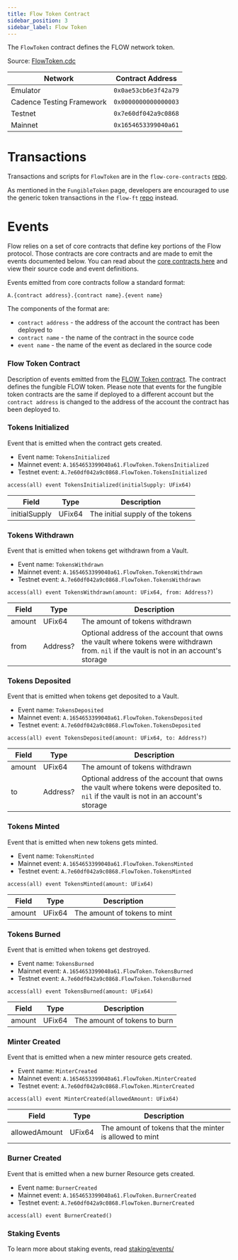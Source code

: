 ```yaml
---
title: Flow Token Contract
sidebar_position: 3
sidebar_label: Flow Token
---
```


The `FlowToken` contract defines the FLOW network token.

Source: [FlowToken.cdc](https://github.com/onflow/flow-core-contracts/blob/master/contracts/FlowToken.cdc)

| Network                   | Contract Address     |
| ------------------------- | -------------------- |
| Emulator                  | `0x0ae53cb6e3f42a79` |
| Cadence Testing Framework | `0x0000000000000003` |
| Testnet                   | `0x7e60df042a9c0868` |
| Mainnet                   | `0x1654653399040a61` |

# Transactions

Transactions and scripts for `FlowToken` are in the `flow-core-contracts` [repo](https://github.com/onflow/flow-core-contracts/tree/master/transactions/flowToken).

As mentioned in the `FungibleToken` page, developers are encouraged to use
the generic token transactions in the `flow-ft` [repo](https://github.com/onflow/flow-ft/tree/master/transactions) instead.

# Events

Flow relies on a set of core contracts that define key portions of the Flow protocol. Those contracts are core contracts
and are made to emit the events documented below. You can read about the [core contracts here](./index.md)
and view their source code and event definitions.

Events emitted from core contracts follow a standard format:

```
A.{contract address}.{contract name}.{event name}
```

The components of the format are:

- `contract address` - the address of the account the contract has been deployed to
- `contract name` - the name of the contract in the source code
- `event name` - the name of the event as declared in the source code

### Flow Token Contract

Description of events emitted from the [FLOW Token contract](./03-flow-token.md).
The contract defines the fungible FLOW token. Please note that events for the fungible token contracts are the same
if deployed to a different account but the `contract address` is
changed to the address of the account the contract has been deployed to.

### Tokens Initialized

Event that is emitted when the contract gets created.

- Event name: `TokensInitialized`
- Mainnet event: `A.1654653399040a61.FlowToken.TokensInitialized`
- Testnet event: `A.7e60df042a9c0868.FlowToken.TokensInitialized`

```cadence
access(all) event TokensInitialized(initialSupply: UFix64)
```

| Field         | Type   | Description                      |
| ------------- | ------ | -------------------------------- |
| initialSupply | UFix64 | The initial supply of the tokens |

### Tokens Withdrawn

Event that is emitted when tokens get withdrawn from a Vault.

- Event name: `TokensWithdrawn`
- Mainnet event: `A.1654653399040a61.FlowToken.TokensWithdrawn`
- Testnet event: `A.7e60df042a9c0868.FlowToken.TokensWithdrawn`

```cadence
access(all) event TokensWithdrawn(amount: UFix64, from: Address?)
```

| Field  | Type     | Description                                                                                                                             |
| ------ | -------- | --------------------------------------------------------------------------------------------------------------------------------------- |
| amount | UFix64   | The amount of tokens withdrawn                                                                                                          |
| from   | Address? | Optional address of the account that owns the vault where tokens were withdrawn from. `nil` if the vault is not in an account's storage |

### Tokens Deposited

Event that is emitted when tokens get deposited to a Vault.

- Event name: `TokensDeposited`
- Mainnet event: `A.1654653399040a61.FlowToken.TokensDeposited`
- Testnet event: `A.7e60df042a9c0868.FlowToken.TokensDeposited`

```cadence
access(all) event TokensDeposited(amount: UFix64, to: Address?)
```

| Field  | Type     | Description                                                                                                                           |
| ------ | -------- | ------------------------------------------------------------------------------------------------------------------------------------- |
| amount | UFix64   | The amount of tokens withdrawn                                                                                                        |
| to     | Address? | Optional address of the account that owns the vault where tokens were deposited to. `nil` if the vault is not in an account's storage |

### Tokens Minted

Event that is emitted when new tokens gets minted.

- Event name: `TokensMinted`
- Mainnet event: `A.1654653399040a61.FlowToken.TokensMinted`
- Testnet event: `A.7e60df042a9c0868.FlowToken.TokensMinted`

```cadence
access(all) event TokensMinted(amount: UFix64)
```

| Field  | Type   | Description                  |
| ------ | ------ | ---------------------------- |
| amount | UFix64 | The amount of tokens to mint |

### Tokens Burned

Event that is emitted when tokens get destroyed.

- Event name: `TokensBurned`
- Mainnet event: `A.1654653399040a61.FlowToken.TokensBurned`
- Testnet event: `A.7e60df042a9c0868.FlowToken.TokensBurned`

```cadence
access(all) event TokensBurned(amount: UFix64)
```

| Field  | Type   | Description                  |
| ------ | ------ | ---------------------------- |
| amount | UFix64 | The amount of tokens to burn |

### Minter Created

Event that is emitted when a new minter resource gets created.

- Event name: `MinterCreated`
- Mainnet event: `A.1654653399040a61.FlowToken.MinterCreated`
- Testnet event: `A.7e60df042a9c0868.FlowToken.MinterCreated`

```cadence
access(all) event MinterCreated(allowedAmount: UFix64)
```

| Field         | Type   | Description                                             |
| ------------- | ------ | ------------------------------------------------------- |
| allowedAmount | UFix64 | The amount of tokens that the minter is allowed to mint |

### Burner Created

Event that is emitted when a new burner Resource gets created.

- Event name: `BurnerCreated`
- Mainnet event: `A.1654653399040a61.FlowToken.BurnerCreated`
- Testnet event: `A.7e60df042a9c0868.FlowToken.BurnerCreated`

```cadence
access(all) event BurnerCreated()
```

### Staking Events

To learn more about staking events, read [staking/events/](../../networks/staking/07-staking-scripts-events.md)
